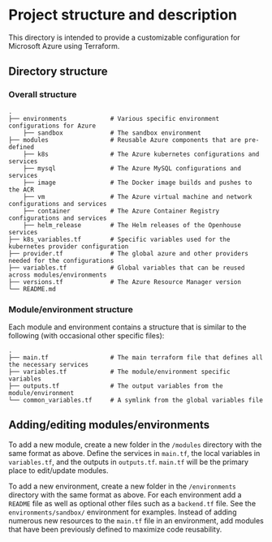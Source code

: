 # Project structure and description

This directory is intended to provide a customizable configuration for Microsoft Azure using Terraform.

## Directory structure

### Overall structure
    .
    ├── environments            # Various specific environment configurations for Azure
        ├── sandbox             # The sandbox environment
    ├── modules                 # Reusable Azure components that are pre-defined
        ├── k8s                 # The Azure kubernetes configurations and services
        ├── mysql               # The Azure MySQL configurations and services
        ├── image               # The Docker image builds and pushes to the ACR
        ├── vm                  # The Azure virtual machine and network configurations and services
        ├── container           # The Azure Container Registry configurations and services
        ├── helm_release        # The Helm releases of the Openhouse services
    ├── k8s_variables.tf        # Specific variables used for the kubernetes provider configuration
    ├── provider.tf             # The global azure and other providers needed for the configurations
    ├── variables.tf            # Global variables that can be reused across modules/environments
    ├── versions.tf             # The Azure Resource Manager version
    └── README.md

### Module/environment structure

Each module and environment contains a structure that is similar to the following (with occasional other specific files):

    .
    ├── main.tf                 # The main terraform file that defines all the necessary services
    ├── variables.tf            # The module/environment specific variables
    ├── outputs.tf              # The output variables from the module/environment
    └── common_variables.tf     # A symlink from the global variables file

## Adding/editing modules/environments

To add a new module, create a new folder in the `/modules` directory with the same format as above. Define the services in `main.tf`, the local variables in `variables.tf`, and the outputs in `outputs.tf`. `main.tf` will be the primary place to edit/update modules. 

To add a new environment, create a new folder in the `/environments` directory with the same format as above. For each environment add a `README` file as well as optional other files such as a `backend.tf` file. See the `environments/sandbox/` environment for examples. Instead of adding numerous new resources to the `main.tf` file in an environment, add modules that have been previously defined to maximize code reusability.